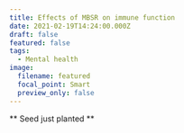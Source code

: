 ```yaml
---
title: Effects of MBSR on immune function
date: 2021-02-19T14:24:00.000Z
draft: false
featured: false
tags:
  - Mental health
image:
  filename: featured
  focal_point: Smart
  preview_only: false
---
```

\*\* Seed just planted \*\*